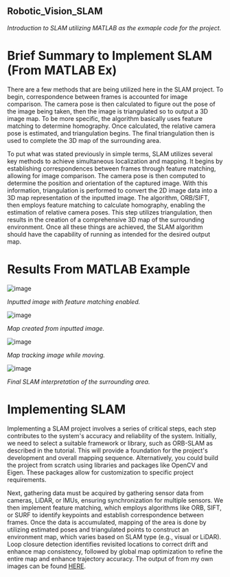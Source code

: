 ## Robotic_Vision_SLAM
*Introduction to SLAM utilizing MATLAB as the exmaple code for the project.*

# Brief Summary to Implement SLAM (From MATLAB Ex)
There are a few methods that are being utilized here in the SLAM project. To begin, correspondence between frames is accounted for image comparison. The camera pose is then calculated to figure out the pose of the image being taken, then the image is triangulated so to output a 3D image map. 
To be more specific, the algorithm basically uses feature matching to determine homography. Once calculated, the relative camera pose is estimated, and triangulation begins. The final triangulation then is used to complete the 3D map of the surrounding area.  

To put what was stated previously in simple terms, SLAM utilizes several key methods to achieve simultaneous localization and mapping. It begins by establishing correspondences between frames through feature matching, allowing for image comparison. The camera pose is then computed to determine the position and orientation of the captured image. With this information, triangulation is performed to convert the 2D image data into a 3D map representation of the inputted image. The algorithm, ORB/SIFT, then employs feature matching to calculate homography, enabling the estimation of relative camera poses. This step utilizes triangulation, then results in the creation of a comprehensive 3D map of the surrounding environment. Once all these things are achieved, the SLAM algorithm should have the capability of running as intended for the desired output map. 

# Results From MATLAB Example
![image](https://github.com/RoboticsZ12/Robotic_Vision_SLAM/assets/142946153/54b7182c-0999-434e-a830-94fe52576636)

*Inputted image with feature matching enabled.*

![image](https://github.com/RoboticsZ12/Robotic_Vision_SLAM/assets/142946153/8583785b-0716-4287-af0a-26a787e778b0)

*Map created from inputted image.*

![image](https://github.com/RoboticsZ12/Robotic_Vision_SLAM/assets/142946153/afee9660-46dc-43e7-b8c4-5817123ab517)

*Map tracking image while moving.*

![image](https://github.com/RoboticsZ12/Robotic_Vision_SLAM/assets/142946153/d0f7b64e-a98d-4708-b5d5-124dbff19bf2)

*Final SLAM interpretation of the surrounding area.*

# Implementing SLAM
Implementing a SLAM project involves a series of critical steps, each step contributes to the system's accuracy and reliability of the system. Initially, we need to select a suitable framework or library, such as ORB-SLAM as described in the tutorial. This will provide a foundation for the project's development and overall mapping sequence. Alternatively, you could build the project from scratch using libraries and packages like OpenCV and Eigen. These packages allow for customization to specific project requirements. 

Next, gathering data must be acquired by gathering sensor data from cameras, LiDAR, or IMUs, ensuring synchronization for multiple sensors. We then implement feature matching, which employs algorithms like ORB, SIFT, or SURF to identify keypoints and establish correspondence between frames.  Once the data is accumulated, mapping of the area is done by utilizing estimated poses and triangulated points to construct an environment map, which varies based on SLAM type (e.g., visual or LiDAR). Loop closure detection identifies revisited locations to correct drift and enhance map consistency, followed by global map optimization to refine the entire map and enhance trajectory accuracy. The output of from my own images can be found [HERE](SLAM/MATLAB_Own_Implementation).
